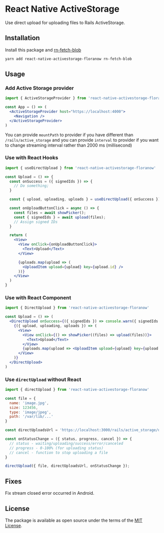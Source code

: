 # React Native ActiveStorage

Use direct upload for uploading files to Rails ActiveStorage.

## Installation

Install this package and [rn-fetch-blob](rn-fetch-blob)

```sh
yarn add react-native-activestorage-floranow rn-fetch-blob
```

## Usage

### Add Active Storage provider

```jsx
import { ActiveStorageProvider } from 'react-native-activestorage-floranow'

const App = () => (
  <ActiveStorageProvider host="https://localhost:4000">
    <Navigation />
  </ActiveStorageProvider>
)
```

You can provide `mountPath` to provider if you have different than `/rails/active_storage` and you can provide `interval` to provider if you want to change streaming interval rather than 2000 ms (millisecond)

### Use with React Hooks

```jsx
import { useDirectUpload } from 'react-native-activestorage-floranow'

const Upload = () => {
  const onSuccess = ({ signedIds }) => {
    // Do something;
  }

  const { upload, uploading, uploads } = useDirectUpload({ onSuccess });

  const onUploadButtonClick = async () => {
    const files = await showPicker();
    const { signedIds } = await upload(files);
    // Assign signed IDs
  }

  return (
    <View>
      <View onClick={onUploadButtonClick}>
        <Text>Upload</Text>
      </View>

      {uploads.map(upload => (
        <UploadItem upload={upload} key={upload.id} />
      ))}
    </View>
  )
}
```

### Use with React Component

```jsx
import { DirectUpload } from 'react-native-activestorage-floranow'

const Upload = () => (
  <DirectUpload onSuccess={({ signedIds }) => console.warn({ signedIds })}>
    {({ upload, uploading, uploads }) => (
      <View>
        <View onClick={() => showPicker((files) => upload(files))}>
          <Text>Upload</Text>
        </View>
        {uploads.map(upload => <UploadItem upload={upload} key={upload.id} />)}
      </View>
    )}
  </DirectUpload>
)
```

### Use `directUpload` without React

```js
import { directUpload } from 'react-native-activestorage-floranow'

const file = {
  name: 'image.jpg',
  size: 123456,
  type: 'image/jpeg',
  path: '/var/lib/...'
}

const directUploadsUrl = 'https://localhost:3000/rails/active_storage/direct_uploads';

const onStatusChange = ({ status, progress, cancel }) => {
  // status - waiting/uploading/success/error/canceled
  // progress - 0-100% (for uploading status)
  // cancel - function to stop uploading a file
}

directUpload({ file, directUploadsUrl, onStatusChange });
```

## Fixes
Fix stream closed error occurred in Android.

## License

The package is available as open source under the terms of the [MIT License][license].

[license]: https://raw.githubusercontent.com/Floranow/react-native-activestorage/master/LICENSE
[rn-fetch-blob]: https://github.com/joltup/rn-fetch-blob
